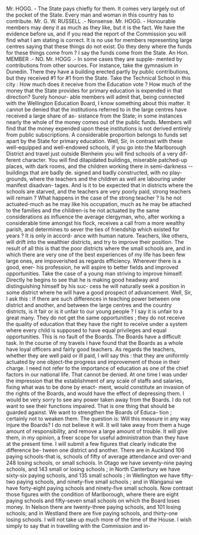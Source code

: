Mr. HOGG. - The State pays chiefly for them. It comes very largely out of the pocket of the State. Every man and woman in this country has to contribute. Mr. G. W. RUSSELL .- Nonsense. Mr. HOGG. - Honourable members may deny it as much as they like, but it is the fact. We have the evidence before us, and if you read the report of the Commission you will find what I am stating is correct. It is no use for members representing large centres saying that these things do not exist. Do they deny where the funds for these things come from ? I say the funds come from the State. An Hon. MEMBER .- NO. Mr. HOGG .- In some cases they are supple- mented by contributions from other sources. For instance, take the gymnasium in Dunedin. There they have a building erected partly by public contributions, but they received #1 for #1 from the State. Take the Technical School in this city : How much does it receive from the Education vote ? How much of the money that the State provides for primary education is expended in that direction? Surely honour- able members will admit that, being connected with the Wellington Education Board, I know something about this matter. It cannot be denied that the institutions referred to in the large centres have received a large share of as- sistance from the State; in some instances nearly the whole of the money comes out of the public funds. Members will find that the money expended upon these institutions is not derived entirely from public subscriptions. A considerable proportion belongs to funds set apart by the State for primary education. Well, Sir, in contrast with these well-equipped and well-endowed schools, if you go into the Marlborough District and travel just outside Blenheim you will find schools of a very dif- ferent character. You will find dilapidated buildings, miserable patched-up places, with dark rooms, and the children working there in semi-darkness -- buildings that are badly de. signed and badly constructed, with no play- grounds, where the teachers and the children as well are labouring under manifest disadvan- tages. And is it to be expected that in districts where the schools are starved, and the teachers are very poorly paid, strong teachers will remain ? What happens in the case of the strong teacher ? Is he not actuated-much as he may like his occupation, much as he may be attached to the families and the children-is he not actuated by the same considerations as influence the average clergyman, who, after working a considerable time amongst his flock, receives a call from a more wealthy parish, and determines to sever the ties of friendship which existed for years ? It is only in accord- ance with human nature. Teachers, like others, will drift into the wealthier districts, and try to improve their position. The result of all this is that the poor districts where the small schools are, and in which there are very one of the best experiences of my life has been few large ones, are impoverished as regards efficiency. Wherever there is a good, ener- his profession, he will aspire to better fields and improved opportunities. Take the case of a young man striving to improve himself. Directly he begins to see that he is making good headway and distinguishing himself by his suc- cess he will naturally seek a position in some district where he will have a good prospect of advancement. Well, Sir, I ask this : If there are such differences in teaching power between one district and another, and between the large centres and the country districts, is it fair or is it unfair to our young people ? I say it is unfair to a great many. They do not get the same opportunities ; they do not receive the quality of education that they have the right to receive under a system where every child is supposed to have equal privileges and equal opportunities. This is no fault of the Boards. The Boards have a difficult task. In the course of my travels I have found that the Boards as a whole have loyal officers and fairly good teachers. As regards the teachers, whether they are well paid or ill paid, I will say this : that they are uniformly actuated by one object-the progress and improvement of those in their charge. I need not refer to the importance of education as one of the chief factors in our national life. That cannot be denied. At one time I was under the impression that the establishment of any scale of staffs and salaries, fixing what was to be done by enact- ment, would constitute an invasion of the rights of the Boards, and would have the effect of depressing them. I would be very sorry to see any power taken away from the Boards. I do not want to see their functions impaired. That is one thing that should be guarded against. We want to strengthen the Boards of Educa- tion ; certainly not to weaken them. The question is: Will this measure in any way injure the Boards? I do not believe it will. It will take away from them a huge amount of responsibility, and remove a large amount of trouble. It will give them, in my opinion, a freer scope for useful administration than they have at the present time. I will submit a few figures that clearly indicate the difference be- tween one district and another. There are in Auckland 106 paying schools-that is, schools of fifty of average attendance and over-and 248 losing schools, or small schools. In Otago we have seventy-nine paying schools, and 143 small or losing schools ; in North Canterbury we have sixty-six paying schools, and 135 small schools ; in Wellington we have fifty-two paying schools, and ninety-five small schools ; and in Wanganui we have forty-eight paying schools and ninety-five small schools. Now contrast those figures with the condition of Marlborough, where there are eight paying schools and fifty-seven small schools on which the Board loses money. In Nelson there are twenty-three paying schools, and 101 losing schools; and in Westland there are five paying schools, and thirty-one losing schools. I will not take up much more of the time of the House. I wish simply to say that in travelling with the Commission and in- 